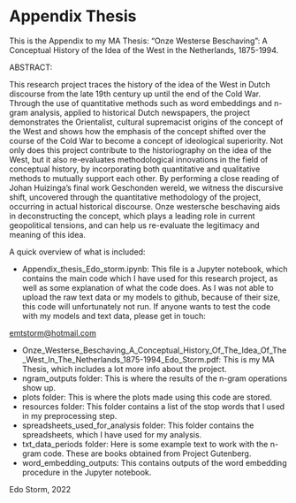 # Appendix Thesis

This is the Appendix to my MA Thesis: “Onze Westerse Beschaving”: A Conceptual History of the Idea of the West in the Netherlands, 1875-1994.

ABSTRACT:

This research project traces the history of the idea of the West in Dutch discourse from the late 19th century up until the end of the Cold War. Through the use of quantitative methods such as word embeddings and n-gram analysis, applied to historical Dutch newspapers, the project demonstrates the Orientalist, cultural supremacist origins of the concept of the West and shows how the emphasis of the concept shifted over the course of the Cold War to become a concept of ideological superiority. Not only does this project contribute to the historiography on the idea of the West, but it also re-evaluates methodological innovations in the field of conceptual history, by incorporating both quantitative and qualitative methods to mutually support each other. By performing a close reading of Johan Huizinga’s final work Geschonden wereld, we witness the discursive shift, uncovered through the quantitative methodology of the project, occurring in actual historical discourse. Onze westersche beschaving aids in deconstructing the concept, which plays a leading role in current geopolitical tensions, and can help us re-evaluate the legitimacy and meaning of this idea.

A quick overview of what is included:

- Appendix_thesis_Edo_storm.ipynb: This file is a Jupyter notebook, which contains the main code which I have used for this research project, as well as some explanation of what the code does. As I was not able to upload the raw text data or my models to github, because of their size, this code will unfortunately not run. If anyone wants to test the code with my models and text data, please get in touch:

emtstorm@hotmail.com

- Onze_Westerse_Beschaving_A_Conceptual_History_Of_The_Idea_Of_The_West_In_The_Netherlands_1875-1994_Edo_Storm.pdf: This is my MA Thesis, which includes a lot more info about the project.
- ngram_outputs folder: This is where the results of the n-gram operations show up.
- plots folder: This is where the plots made using this code are stored.
- resources folder: This folder contains a list of the stop words that I used in my preprocessing step.
- spreadsheets_used_for_analysis folder: This folder contains the spreadsheets, which I have used for my analysis.
- txt_data_periods folder: Here is some example text to work with the n-gram code. These are books obtained from Project Gutenberg.
- word_embedding_outputs: This contains outputs of the word embedding procedure in the Jupyter notebook.

Edo Storm, 2022
